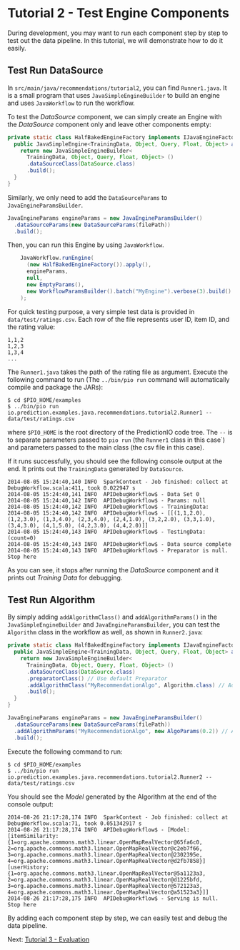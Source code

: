 # Tutorial 2 - Test Engine Components

During development, you may want to run each component step by step to test out
the data pipeline. In this tutorial, we will demonstrate how to do it easily.

## Test Run DataSource

In `src/main/java/recommendations/tutorial2`, you can find `Runner1.java`. It is
a small program that uses `JavaSimpleEngineBuilder` to build an engine and uses
`JavaWorkflow` to run the workflow.

To test the *DataSource* component, we can simply create an Engine with the
*DataSource* component only and leave other components empty:

```java
private static class HalfBakedEngineFactory implements IJavaEngineFactory {
  public JavaSimpleEngine<TrainingData, Object, Query, Float, Object> apply() {
    return new JavaSimpleEngineBuilder<
      TrainingData, Object, Query, Float, Object> ()
      .dataSourceClass(DataSource.class)
      .build();
  }
}
```
Similarly, we only need to add the `DataSourceParams` to
`JavaEngineParamsBuilder`.

```java
JavaEngineParams engineParams = new JavaEngineParamsBuilder()
  .dataSourceParams(new DataSourceParams(filePath))
  .build();
```

Then, you can run this Engine by using `JavaWorkflow`.

```java
    JavaWorkflow.runEngine(
      (new HalfBakedEngineFactory()).apply(),
      engineParams,
      null,
      new EmptyParams(),
      new WorkflowParamsBuilder().batch("MyEngine").verbose(3).build()
    );
```

For quick testing purpose, a very simple test data is provided in
`data/test/ratings.csv`. Each row of the file represents user ID, item ID, and the
rating value:

```
1,1,2
1,2,3
1,3,4
...
```

The `Runner1.java` takes the path of the rating file as argument. Execute the
following command to run (The `../bin/pio run` command will automatically
compile and package the JARs):

```
$ cd $PIO_HOME/examples
$ ../bin/pio run io.prediction.examples.java.recommendations.tutorial2.Runner1 -- data/test/ratings.csv
```
where `$PIO_HOME` is the root directory of the PredictionIO code tree. The `--` is to separate parameters passed to `pio run` (the `Runner1` class in this case`) and parameters passed to the main class (the csv file in this case).

If it runs successfully, you should see the following console output at the end.
It prints out the `TrainingData` generated by `DataSource`.

```
2014-08-05 15:24:40,140 INFO  SparkContext - Job finished: collect at DebugWorkflow.scala:411, took 0.022947 s
2014-08-05 15:24:40,141 INFO  APIDebugWorkflow$ - Data Set 0
2014-08-05 15:24:40,142 INFO  APIDebugWorkflow$ - Params: null
2014-08-05 15:24:40,142 INFO  APIDebugWorkflow$ - TrainingData:
2014-08-05 15:24:40,142 INFO  APIDebugWorkflow$ - [[(1,1,2.0), (1,2,3.0), (1,3,4.0), (2,3,4.0), (2,4,1.0), (3,2,2.0), (3,3,1.0), (3,4,3.0), (4,1,5.0), (4,2,3.0), (4,4,2.0)]]
2014-08-05 15:24:40,143 INFO  APIDebugWorkflow$ - TestingData: (count=0)
2014-08-05 15:24:40,143 INFO  APIDebugWorkflow$ - Data source complete
2014-08-05 15:24:40,143 INFO  APIDebugWorkflow$ - Preparator is null. Stop here
```

As you can see, it stops after running the *DataSource* component and it prints
out *Training Data* for debugging.

## Test Run Algorithm

By simply adding `addAlgorithmClass()` and `addAlgorithmParams()` in the
`JavaSimpleEngineBuilder` and `JavaEngineParamsBuilder`, you can test the
`Algorithm` class in the workflow as well, as shown in `Runner2.java`:

```java
private static class HalfBakedEngineFactory implements IJavaEngineFactory {
  public JavaSimpleEngine<TrainingData, Object, Query, Float, Object> apply() {
    return new JavaSimpleEngineBuilder<
      TrainingData, Object, Query, Float, Object> ()
      .dataSourceClass(DataSource.class)
      .preparatorClass() // Use default Preparator
      .addAlgorithmClass("MyRecommendationAlgo", Algorithm.class) // Add Algorithm
      .build();
  }
}
```

```java
JavaEngineParams engineParams = new JavaEngineParamsBuilder()
  .dataSourceParams(new DataSourceParams(filePath))
  .addAlgorithmParams("MyRecommendationAlgo", new AlgoParams(0.2)) // Add Algorithm Params
  .build();
```

Execute the following command to run:

```
$ cd $PIO_HOME/examples
$ ../bin/pio run io.prediction.examples.java.recommendations.tutorial2.Runner2 -- data/test/ratings.csv
```

You should see the *Model* generated by the Algorithm at the end of the console
output:

```
2014-08-26 21:17:28,174 INFO  SparkContext - Job finished: collect at DebugWorkflow.scala:71, took 0.051342917 s
2014-08-26 21:17:28,174 INFO  APIDebugWorkflow$ - [Model: [itemSimilarity: {1=org.apache.commons.math3.linear.OpenMapRealVector@65fa6c0, 2=org.apache.commons.math3.linear.OpenMapRealVector@c2eb7f66, 3=org.apache.commons.math3.linear.OpenMapRealVector@2302395e, 4=org.apache.commons.math3.linear.OpenMapRealVector@d2fb7858}]
[userHistory: {1=org.apache.commons.math3.linear.OpenMapRealVector@5a1123a3, 2=org.apache.commons.math3.linear.OpenMapRealVector@d1225bfd, 3=org.apache.commons.math3.linear.OpenMapRealVector@572123a3, 4=org.apache.commons.math3.linear.OpenMapRealVector@a51523a3}]]
2014-08-26 21:17:28,175 INFO  APIDebugWorkflow$ - Serving is null. Stop here
```

By adding each component step by step, we can easily test and debug the data
pipeline.

Next: [Tutorial 3 - Evaluation](tutorial3-evaluation.md)
